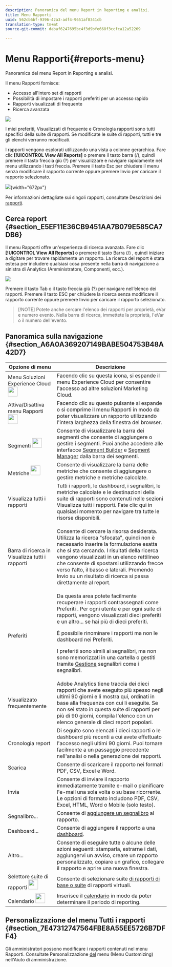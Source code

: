```yaml
---
description: Panoramica del menu Report in Reporting e analisi.
title: Menu Rapporti
uuid: 562cb6bf-9396-42a3-adf4-9651af8341cb
translation-type: tm+mt
source-git-commit: dabaf6247695bc4f3d9bfe668f3ccfca12a52269

---
```



# Menu Rapporti{#reports-menu}

Panoramica del menu Report in Reporting e analisi.

Il menu Rapporti fornisce:

* Accesso all&#39;intero set di rapporti
* Possibilità di impostare i rapporti preferiti per un accesso rapido
* Rapporti visualizzati di frequente
* Ricerca avanzata

![](assets/menu-mainnav.png)

I miei preferiti, Visualizzati di frequente e Cronologia rapporti sono tutti specifici della suite di rapporti. Se modificate le suite di rapporti, tutti e tre gli elenchi verranno modificati.

I rapporti vengono esplorati utilizzando una vista a colonne gerarchica. Fare clic **[!UICONTROL View All Reports]** o premere il tasto barra (/), quindi premere il tasto freccia giù (?) per visualizzare e navigare rapidamente nel menu utilizzando i tasti freccia. Premere il tasto Esc per chiudere il menu senza modificare il rapporto corrente oppure premere Invio per caricare il rapporto selezionato.

![](assets/reports-landing.png){width=&quot;672px&quot;}

Per informazioni dettagliate sui singoli rapporti, consultate Descrizioni dei [rapporti](https://marketing.adobe.com/resources/help/it_IT/reference/reports_descriptions.html).

## Cerca report {#section_E5EF11E36CB9451AA7B079E585CA7DB6}

Il menu Rapporti offre un&#39;esperienza di ricerca avanzata. Fare clic **[!UICONTROL View All Reports]** o premere il tasto Barra (/) , quindi iniziare a digitare per trovare rapidamente un rapporto. La ricerca del report è stata estesa per includere qualsiasi cosa presente nella barra di navigazione a sinistra di Analytics (Amministratore, Componenti, ecc.).

![](assets/menu-search.png)

Premere il tasto Tab o il tasto freccia giù (?) per navigare nell’elenco dei rapporti. Premere il tasto ESC per chiudere la ricerca senza modificare il rapporto corrente oppure premere Invio per caricare il rapporto selezionato.

>[!NOTE] Potete anche cercare l&#39;elenco dei rapporti per proprietà, eVar e numero evento. Nella barra di ricerca, immettete la proprietà, l&#39;eVar o il numero dell&#39;evento.

## Panoramica sulla navigazione {#section_A6A0A369207149BABE504753B48A42D7}

<table id="table_3BA295966BBC4C94ABDC3718D1894698"> 
 <thead> 
  <tr> 
   <th colname="col1" class="entry"> Opzione di menu </th> 
   <th colname="col2" class="entry"> Descrizione </th> 
  </tr>
 </thead>
 <tbody> 
  <tr> 
   <td colname="col1">Menu Soluzioni Experience Cloud <img placement="inline"  src="assets/mc-icon.png" width="30px" id="image_B75D0F6991F74389A77068D999C9A910" /> </td> 
   <td colname="col2"> Facendo clic su questa icona, si espande il menu Experience Cloud per consentire l'accesso ad altre soluzioni Marketing Cloud. </td> 
  </tr> 
  <tr> 
   <td colname="col1">Attiva/Disattiva menu Rapporti <img placement="inline"  src="assets/toggle_icon.png" id="image_32296B71E82C4694821D99867305F5FE" width="30px" /> </td> 
   <td colname="col2"> Facendo clic su questo pulsante si espande o si comprime il menu Rapporti in modo da poter visualizzare un rapporto utilizzando l'intera larghezza della finestra del browser. </td> 
  </tr> 
  <tr> 
   <td colname="col1"><span class="uicontrol">Segmenti <img placement="inline"  src="assets/segment_icon.png" width="30px" id="image_6BF461356C8640EA8E93B74092320E91" /></span> </td> 
   <td colname="col2">Consente di visualizzare la barra dei segmenti che consente di aggiungere o gestire i segmenti. Puoi anche accedere alle interfacce <a href="https://marketing.adobe.com/resources/help/en_US/analytics/segment/seg_build_ui.html"  > Segment Builder</a> e <a href="https://marketing.adobe.com/resources/help/it_IT/analytics/segment/seg_manage.html"  > Segment Manager</a> dalla barra dei segmenti. </td> 
  </tr> 
  <tr> 
   <td colname="col1"><span class="uicontrol">Metriche <img placement="inline"  src="assets/metrics_icon.png" width="30px" id="image_88620CB8A9CC4BC3BE4CE30BDA727512" /></span> </td> 
   <td colname="col2"> Consente di visualizzare la barra delle metriche che consente di aggiungere o gestire metriche e metriche calcolate. </td> 
  </tr> 
  <tr> 
   <td colname="col1"><span class="uicontrol"> Visualizza tutti i rapporti</span> </td> 
   <td colname="col2">Tutti i rapporti, le dashboard, i segnalibri, le metriche calcolate e le destinazioni della suite di rapporti sono contenuti nelle <span class="uicontrol"> sezioni Visualizza tutti i </span>rapporti. Fate clic qui in qualsiasi momento per navigare tra tutte le risorse disponibili. </td> 
  </tr> 
  <tr> 
   <td colname="col1">Barra di ricerca in <span class="uicontrol"> Visualizza tutti i rapporti</span> </td> 
   <td colname="col2"> <p> Consente di cercare la risorsa desiderata. Utilizza la ricerca "sfocata", quindi non è necessario inserire la formulazione esatta che si sta cercando. I risultati della ricerca vengono visualizzati in un elenco rettilineo che consente di spostarsi utilizzando frecce verso l’alto, il basso e laterali. Premendo <span class="uicontrol"> Invio</span> su un risultato di ricerca si passa direttamente al report. </p> </td> 
  </tr> 
  <tr> 
   <td colname="col1"><span class="uicontrol"> Preferiti </span> </td> 
   <td colname="col2">Da questa area potete facilmente recuperare i rapporti contrassegnati come <span class="uicontrol"> Preferiti</span> . Per ogni utente e per ogni suite di rapporti, vengono visualizzati dieci preferiti e un <span class="uicontrol"> altro...</span> se hai più di dieci preferiti. <p>È possibile rinominare i rapporti ma non le dashboard nei Preferiti. </p> <p>I preferiti sono simili ai segnalibri, ma non sono memorizzati in una cartella o gestiti tramite <a href="/help/analyze/reports-analytics/bookmarks.md"  > Gestione</a> segnalibri come i segnalibri. </p> </td> 
  </tr> 
  <tr> 
   <td colname="col1"><span class="uicontrol"> Visualizzato frequentemente</span> </td> 
   <td colname="col2"> Adobe Analytics tiene traccia dei dieci rapporti che avete eseguito più spesso negli ultimi 90 giorni e li mostra qui, ordinati in base alla frequenza con cui li eseguite. Se non sei stato in questa suite di rapporti per più di 90 giorni, compila l'elenco con un elenco generale di dieci report popolari. </td> 
  </tr> 
  <tr> 
   <td colname="col1"><span class="uicontrol"> Cronologia report</span> </td> 
   <td colname="col2"> Di seguito sono elencati i dieci rapporti o le dashboard più recenti a cui avete effettuato l'accesso negli ultimi 90 giorni. Puoi tornare facilmente a un passaggio precedente nell'analisi o nella generazione dei rapporti. </td> 
  </tr> 
  <tr> 
   <td colname="col1"><span class="uicontrol"> Scarica</span> </td> 
   <td colname="col2">Consente di scaricare il rapporto nei formati PDF, CSV, Excel e Word. </td> 
  </tr> 
  <tr> 
   <td colname="col1"><span class="uicontrol"> Invia</span> </td> 
   <td colname="col2">Consente di inviare il rapporto immediatamente tramite e-mail o pianificare l'e-mail una sola volta o su base ricorrente. Le opzioni di formato includono PDF, CSV, Excel, HTML, Word o Mobile (solo testo).</td> 
  </tr> 
  <tr> 
   <td colname="col1"><span class="uicontrol"> Segnalibro...</span> </td> 
   <td colname="col2">Consente di <a href="/help/analyze/reports-analytics/bookmarks.md"  > aggiungere un segnalibro</a> al rapporto. </td> 
  </tr> 
  <tr> 
   <td colname="col1"><span class="uicontrol"> Dashboard</span>... </td> 
   <td colname="col2">Consente di aggiungere il rapporto a una <a href="/help/analyze/reports-analytics/dashboard.md"  > dashboard</a>. </td> 
  </tr> 
  <tr> 
   <td colname="col1"><span class="uicontrol"> Altro...</span> </td> 
   <td colname="col2"> Consente di eseguire tutte o alcune delle azioni seguenti: stamparla, estrarne i dati, aggiungervi un avviso, creare un rapporto personalizzato, copiare un grafico, collegare il rapporto e aprire una nuova finestra. </td> 
  </tr> 
  <tr> 
   <td colname="col1">Selettore suite di rapporti <img placement="inline"  src="assets/report-suite-selector.png" width="30px" id="image_9F64944D46574B2AA38D81A7C82C4AC4" /> </td> 
   <td colname="col2">Consente di selezionare suite <a href="https://marketing.adobe.com/resources/help/en_US/reference/report_suites_admin.html"  > di rapporti di base o suite</a> <a href="https://marketing.adobe.com/resources/help/en_US/reference/virtual-report-suites.html"  ></a>di rapporti virtuali. </td> 
  </tr> 
  <tr> 
   <td colname="col1">Calendario <img placement="inline"  src="assets/calendar-icon.png" width="30px" id="image_C5E4F87F964C4C3E98496D38A1123502" /> </td> 
   <td colname="col2">Inserisce il <a href="/help/analyze/reports-analytics/overview/report-overview.md#section_8C6C4AD84D9043E8ABD53FF8F645AAB1"  > calendario</a> in modo da poter determinare il periodo di reporting. </td> 
  </tr> 
 </tbody> 
</table>

## Personalizzazione del menu Tutti i rapporti {#section_7E47312747564FBE8A55EE5726B7DFF4}

Gli amministratori possono modificare i rapporti contenuti nel menu Rapporti. Consultate Personalizzazione [del](https://marketing.adobe.com/resources/help/en_US/reference/customize_menus.html) menu (Menu Customizing) nell&#39;Aiuto di amministrazione.
